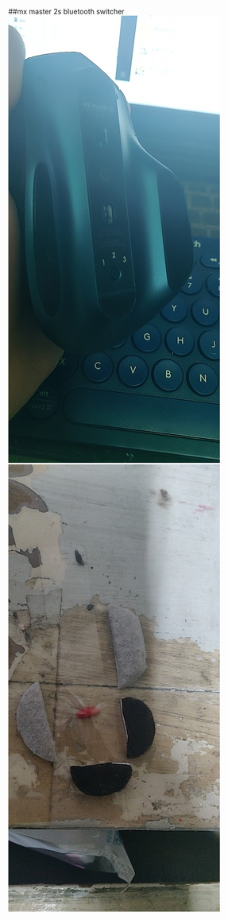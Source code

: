 ##mx master 2s bluetooth switcher  
![鼠标下的凹槽](/IMG/7a413f0b1a81272191e7862d44b613c.jpg)
![简单实现](/IMG/dbc8a065b1bd9e60eceb15f749821f6.jpg)
